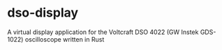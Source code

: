 # dso-display
A virtual display application for the Voltcraft DSO 4022 (GW Instek GDS-1022) oscilloscope written in Rust
